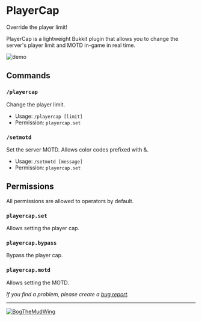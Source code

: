 # PlayerCap
Override the player limit!

PlayerCap is a lightweight Bukkit plugin that allows you to change the server's player limit and MOTD in-game in real time.

![demo](https://github.com/Stonley890/PlayerCap/assets/79172597/92ed871f-56ee-4da3-8b5f-e259b1ea9721)

## Commands
### `/playercap`
Change the player limit.
- Usage: `/playercap [limit]`
- Permission: `playercap.set`
### `/setmotd`
Set the server MOTD. Allows color codes prefixed with &.
- Usage: `/setmotd [message]`
- Permission: `playercap.set`

## Permissions
All permissions are allowed to operators by default.
### `playercap.set`
Allows setting the player cap.
### `playercap.bypass`
Bypass the player cap.
### `playercap.motd`
Allows setting the MOTD.

*If you find a problem, please create a [bug report](https://github.com/BogTheMudWing/PlayerCap/issues/new?assignees=&labels=bug&projects=&template=bug_report.md&title=).*

---

[![BogTheMudWing](https://nextcloud.macver.org/apps/files_sharing/publicpreview/jyWLnm4i724mxXg?file=/&fileId=61792&x=3390&y=1906&a=true&etag=c43260166526abc326861afd5244df8e)](https://blog.macver.org/about-me)
